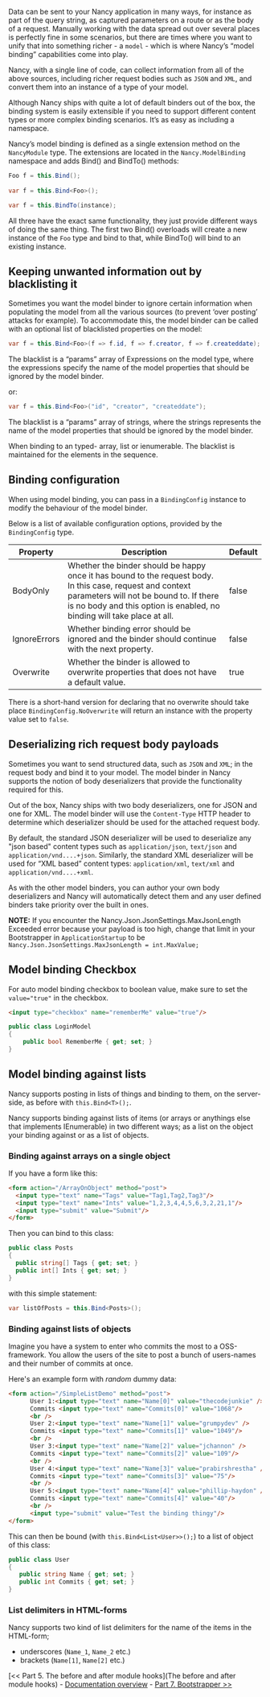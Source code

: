 Data can be sent to your Nancy application in many ways, for instance as part of the query string, as captured parameters on a route or as the body of a request. Manually working with the data spread out over several places is perfectly fine in some scenarios, but there are times where you want to unify that into something richer - a `model` - which is where Nancy’s “model binding” capabilities come into play.

Nancy, with a single line of code, can collect information from all of the above sources, including richer request bodies such as `JSON` and `XML`, and convert them into an instance of a type of your model.

Although Nancy ships with quite a lot of default binders out of the box, the binding system is easily extensible if you need to support different content types or more complex binding scenarios.
It’s as easy as including a namespace.

Nancy’s model binding is defined as a single extension method on the `NancyModule` type. The extensions are located in the `Nancy.ModelBinding` namespace and adds Bind() and BindTo() methods:

```c#
Foo f = this.Bind();
    
var f = this.Bind<Foo>();

var f = this.BindTo(instance);

```
All three have the exact same functionality, they just provide different ways of doing the same thing. The first two Bind() overloads will create a new instance of the `Foo` type and bind to that, while BindTo() will bind to an existing instance.

## Keeping unwanted information out by blacklisting it

Sometimes you want the model binder to ignore certain information when populating the model from all the various sources (to prevent ‘over posting’ attacks for example). To accommodate this, the model binder can be called with an optional list of blacklisted properties on the model:

```c#
var f = this.Bind<Foo>(f => f.id, f => f.creator, f => f.createddate);
```

The blacklist is a “params” array of Expressions on the model type, where the expressions specify the name of the model properties that should be ignored by the model binder.

or:
```c#
var f = this.Bind<Foo>("id", "creator", "createddate");
```

The blacklist is a “params” array of strings, where the strings represents the name of the model properties that should be ignored by the model binder.

When binding to an typed- array, list or ienumerable. The blacklist is maintained for the elements in the sequence.

## Binding configuration

When using model binding, you can pass in a `BindingConfig` instance to modify the behaviour of the model binder.

Below is a list of available configuration options, provided by the `BindingConfig` type.

Property|Description|Default
--------|-----------|-------
BodyOnly|Whether the binder should be happy once it has bound to the request body. In this case, request and context parameters will not be bound to. If there is no body and this option is enabled, no binding will take place at all.|false
IgnoreErrors|Whether binding error should be ignored and the binder should continue with the next property.|false
Overwrite|Whether the binder is allowed to overwrite properties that does not have a default value.|true

There is a short-hand version for declaring that no overwrite should take place `BindingConfig.NoOverwrite` will return an instance with the property value set to `false`.

## Deserializing rich request body payloads

Sometimes you want to send structured data, such as `JSON` and `XML`; in the request body and bind it to your model. The model binder in Nancy supports the notion of body deserializers that provide the functionality required for this.

Out of the box, Nancy ships with two body deserializers, one for JSON and one for XML. The model binder will use the `Content-Type` HTTP header to determine which deserializer should be used for the attached request body.

By default, the standard JSON deserializer will be used to deserialize any "json based" content types such as `application/json`, `text/json` and `application/vnd....+json`. Similarly, the standard XML deserializer will be used for “XML based” content types: `application/xml`, `text/xml` and `application/vnd....+xml`.

As with the other model binders, you can author your own body deserializers and Nancy will automatically detect them and any user defined binders take priority over the built in ones.

**NOTE:** If you encounter the Nancy.Json.JsonSettings.MaxJsonLength Exceeded error because your payload is too high, change that limit in your Bootstrapper in `ApplicationStartup` to be `Nancy.Json.JsonSettings.MaxJsonLength = int.MaxValue;`

## Model binding Checkbox

For auto model binding checkbox to boolean value, make sure to set the `value="true"` in the checkbox.

```html
<input type="checkbox" name="rememberMe" value="true"/>
```

```c#
public class LoginModel
{
    public bool RememberMe { get; set; }
}
```

## Model binding against lists
Nancy supports posting in lists of things and binding to them, on the server-side, as before with `this.Bind<T>();`.

Nancy supports binding against lists of items (or arrays or anythings else that implements IEnumerable) in two different ways; as a list on the object your binding against or as a list of objects. 

### Binding against arrays on a single object
If you have a form like this:
```html
<form action="/ArrayOnObject" method="post">
  <input type="text" name="Tags" value="Tag1,Tag2,Tag3"/>
  <input type="text" name="Ints" value="1,2,3,4,4,5,6,3,2,21,1"/>
  <input type="submit" value="Submit"/>
</form>
```
Then you can bind to this class:
```c#
public class Posts
{
  public string[] Tags { get; set; }
  public int[] Ints { get; set; }
}
```
with this simple statement:
```c#
var listOfPosts = this.Bind<Posts>();
```
### Binding against lists of objects
Imagine you have a system to enter who commits the most to a OSS-framework. You allow the users of the site to post a bunch of users-names and their number of commits at once. 

Here's an example form with *random* dummy data:
```html
<form action="/SimpleListDemo" method="post">
      User 1:<input type="text" name="Name[0]" value="thecodejunkie" /> 
      Commits <input type="text" name="Commits[0]" value="1068"/>
      <br />
      User 2:<input type="text" name="Name[1]" value="grumpydev" />  
      Commits <input type="text" name="Commits[1]" value="1049"/>
      <br />
      User 3:<input type="text" name="Name[2]" value="jchannon" />  
      Commits <input type="text" name="Commits[2]" value="109"/>
      <br />
      User 4:<input type="text" name="Name[3]" value="prabirshrestha" />  
      Commits <input type="text" name="Commits[3]" value="75"/>
      <br />
      User 5:<input type="text" name="Name[4]" value="phillip-haydon" />  
      Commits <input type="text" name="Commits[4]" value="40"/>
      <br />
      <input type="submit" value="Test the binding thingy"/>
</form>
```
This can then be bound (with ```this.Bind<List<User>>();```) to a list of object of this class:
```c#
public class User
{
   public string Name { get; set; }
   public int Commits { get; set; }
}
```

### List delimiters in HTML-forms
Nancy supports two kind of list delimiters for the name of the items in the HTML-form; 
* underscores (`Name_1`, `Name_2` etc.)
* brackets (`Name[1]`, `Name[2]` etc.)
 

[<< Part 5. The before and after module hooks](The before and after module hooks) - [Documentation overview](Documentation) - [Part 7. Bootstrapper >>](Bootstrapper)